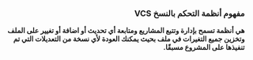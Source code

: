 
### <div dir=rtl>  مفهوم أنظمة التحكم بالنسخ VCS <dir>
**<div  dir=rtl>
 هي أنظمة تسمح بإدارة وتتبع المشاريع ومتابعة أي تحديث أو اضافة أو تغيير على الملف وتخزين جميع التغيرات في ملف بحيث يمكنك العودة لأي نسخة من التعديلات التي تم تنفيذها على المشروع مسبقًا.<dir>**
